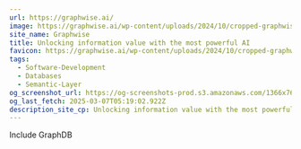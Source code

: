```yaml
---
url: https://graphwise.ai/
image: https://graphwise.ai/wp-content/uploads/2024/10/cropped-graphwise_favicon-180x180.png
site_name: Graphwise
title: Unlocking information value with the most powerful AI
favicon: https://graphwise.ai/wp-content/uploads/2024/10/cropped-graphwise_favicon-192x192.png
tags:
  - Software-Development
  - Databases
  - Semantic-Layer
og_screenshot_url: https://og-screenshots-prod.s3.amazonaws.com/1366x768/80/false/c3a6ce344ab345ea66d0eeef03b39b2cd08478f05035e8632e1afe98ac2cae35.jpeg
og_last_fetch: 2025-03-07T05:19:02.922Z
description_site_cp: Unlocking information value with the most powerful AI
---
```

Include GraphDB
